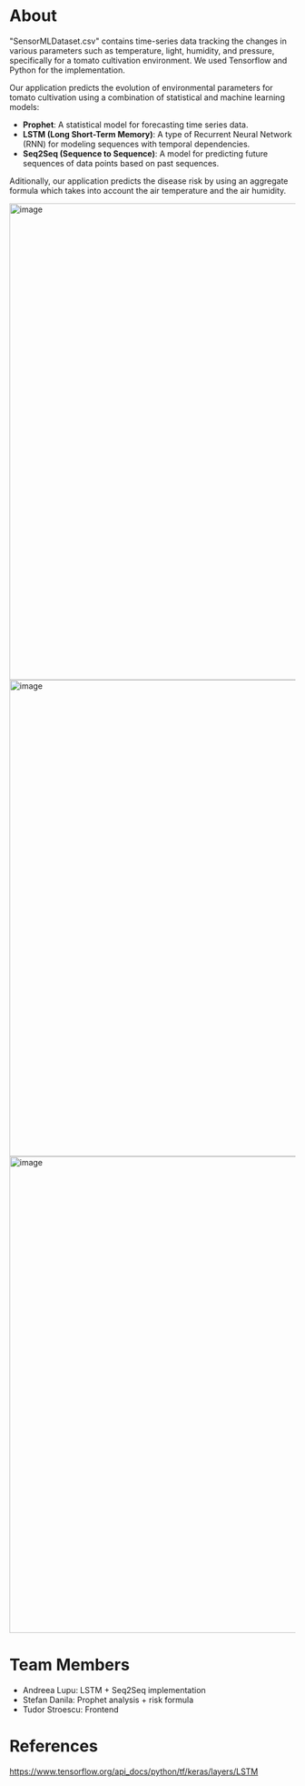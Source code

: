 # About
"SensorMLDataset.csv" contains time-series data tracking the changes in various parameters such as temperature, light, humidity, and pressure, specifically for a tomato cultivation environment.
We used Tensorflow and Python for the implementation.


Our application predicts the evolution of environmental parameters for tomato cultivation using a combination of statistical and machine learning models:
- **Prophet**: A statistical model for forecasting time series data.
- **LSTM (Long Short-Term Memory)**: A type of Recurrent Neural Network (RNN) for modeling sequences with temporal dependencies.
- **Seq2Seq (Sequence to Sequence)**: A model for predicting future sequences of data points based on past sequences.

Aditionally, our application predicts the disease risk by using an aggregate formula which takes into account the air temperature and the air humidity.

<img width="838" alt="image" src="https://github.com/alupu0607/SensorML/assets/100222484/7dffae1e-0218-44f1-a66f-2dfd561ddba6">
<img width="838" alt="image" src="https://github.com/alupu0607/SensorML/assets/100222484/ee7dac3b-a111-4aca-8452-bb92921874d3">
<img width="838" alt="image" src="https://github.com/alupu0607/SensorML/assets/100222484/b846fa41-d3fb-4f67-af4b-09424f23802f">


# Team Members

- Andreea Lupu: LSTM + Seq2Seq implementation
- Stefan Danila: Prophet analysis + risk formula
- Tudor Stroescu: Frontend

# References 
https://www.tensorflow.org/api_docs/python/tf/keras/layers/LSTM
